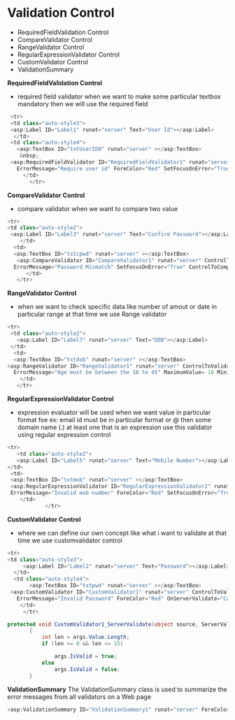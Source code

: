 # Validation Control
- RequiredFieldValidation Control
- CompareValidator Control
- RangeValidator Control
- RegularExpressionValidator Control
- CustomValidator Control
- ValidationSummary


**RequiredFieldValidation Control**
- required field validator when we want to make some particular textbox mandatory then we will use the required field
```C#
 <tr>
 <td class="auto-style3">
 <asp:Label ID="Label1" runat="server" Text="User Id"></asp:Label>
  </td>
 <td class="auto-style4">
   <asp:TextBox ID="txtUserID0" runat="server" ></asp:TextBox>
    &nbsp;
 <asp:RequiredFieldValidator ID="RequiredFieldValidator1" runat="server" ControlToValidate="txtUserID0" Display="Dynamic" 
   ErrorMessage="Require user id" ForeColor="Red" SetFocusOnError="True">Invalid user Id</asp:RequiredFieldValidator>
     </td>
       </tr>
```
**CompareValidator Control**
- compare validator when we want to compare two value
```C#
<tr>
<td class="auto-style2">
 <asp:Label ID="Label3" runat="server" Text="Confirm Password"></asp:Label>
    </td>
  <td>
  <asp:TextBox ID="txtcpwd" runat="server" ></asp:TextBox>
   <asp:CompareValidator ID="CompareValidator1" runat="server" ControlToValidate="txtcpwd" Display="Dynamic" 
  ErrorMessage="Password Mismatch" SetFocusOnError="True" ControlToCompare="txtpwd" ForeColor="Red"></asp:CompareValidator>
      </td>
   </tr>
```        

**RangeValidator Control**
- when we want to check specific data like number of amout  or date in particular range at that time we use Range validator
```C#
<tr>
 <td class="auto-style2">
   <asp:Label ID="Label7" runat="server" Text="DOB"></asp:Label>
 </td>
  <td>
  <asp:TextBox ID="txtdob" runat="server" ></asp:TextBox>
<asp:RangeValidator ID="RangeValidator1" runat="server" ControlToValidate="txtdob" Display="Dynamic" 
  ErrorMessage="Age must be between the 18 to 45" MaximumValue= 18 MinimumValue=45 ForeColor="Red" SetFocusOnError="True" Type="Date"></asp:RangeValidator>
    </td>
   </tr>
```


**RegularExpressionValidator Control**
- expression evaluator will be used when we want value in particular format foe ex: email id must be in particular format or @ then some
  domain name (.) at least one that is an expression use this validator using regular expression control
```C#
<tr>
   <td class="auto-style2">
   <asp:Label ID="Label5" runat="server" Text="Mobile Number"></asp:Label>
</td>
 <td>
 <asp:TextBox ID="txtmob" runat="server" ></asp:TextBox>
 <asp:RegularExpressionValidator ID="RegularExpressionValidator2" runat="server" ControlToValidate="txtmob" Display="Dynamic" 
 ErrorMessage="Invalid mob number" ForeColor="Red" SetFocusOnError="True" ValidationExpression="[0-9]{10}"></asp:RegularExpressionValidator>
    </td>
            </tr>
```   
**CustomValidator Control**
- where we can define our own concept like what i want to validate at that time we use customvalidator control
```C#
<tr>
<td class="auto-style3">
     <asp:Label ID="Label2" runat="server" Text="Password"></asp:Label>
  </td>
  <td class="auto-style4">
       <asp:TextBox ID="txtpwd" runat="server" ></asp:TextBox>
 <asp:CustomValidator ID="CustomValidator1" runat="server" ControlToValidate="txtpwd" Display="Dynamic" 
   ErrorMessage="Invalid Password" ForeColor="Red" OnServerValidate="CustomValidator1_ServerValidate" ValidateEmptyText="True"></asp:CustomValidator>
    </td>
     </tr>
 ```    
 ```C#
 protected void CustomValidator1_ServerValidate(object source, ServerValidateEventArgs args)
        {
            int len = args.Value.Length;
            if (len >= 8 && len <= 15)

                args.IsValid = true;
            else
                args.IsValid = false;
        }
```
**ValidationSummary**
The ValidationSummary class is used to summarize the error messages from all validators on a Web page 
```C#
<asp:ValidationSummary ID="ValidationSummary1" runat="server" ForeColor="Red"/>
```
